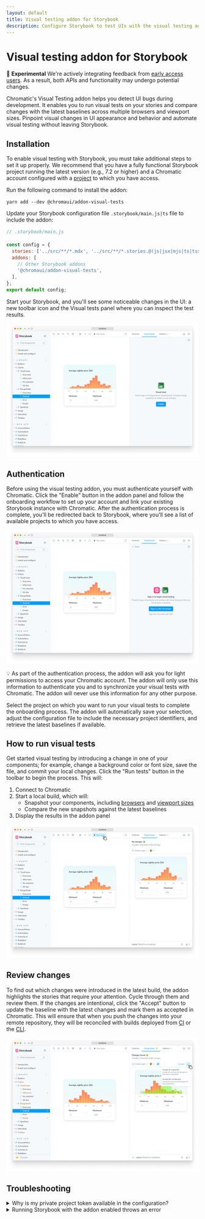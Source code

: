 ```yaml
---
layout: default
title: Visual testing addon for Storybook
description: Configure Storybook to test UIs with the visual testing addon
---
```


# Visual testing addon for Storybook

<div class="aside">

🧪 **Experimental** We're actively integrating feedback from [early access users](https://forms.gle/NCDV1BMGuNfjWrPm9). As a result, both APIs and functionality may undergo potential changes.

</div>

<!-- This is required to avoid the aside from overlapping into the text. -->

<p></p>

Chromatic's Visual Testing addon helps you detect UI bugs during development. It enables you to run visual tests on your stories and compare changes with the latest baselines across multiple browsers and viewport sizes. Pinpoint visual changes in UI appearance and behavior and automate visual testing without leaving Storybook.

## Installation

To enable visual testing with Storybook, you must take additional steps to set it up properly. We recommend that you have a fully functional Storybook project running the latest version (e.g., 7.2 or higher) and a Chromatic account configured with a [project](setup#sign-up) to which you have access.

Run the following command to install the addon:

```shell
yarn add --dev @chromaui/addon-visual-tests
```

Update your Storybook configuration file `.storybook/main.js|ts` file to include the addon:

```js
// .storybook/main.js

const config = {
  stories: ['../src/**/*.mdx', '../src/**/*.stories.@(js|jsx|mjs|ts|tsx)'],
  addons: [
    // Other Storybook addons
    '@chromaui/addon-visual-tests',
  ],
};
export default config;
```

Start your Storybook, and you'll see some noticeable changes in the UI: a new toolbar icon and the Visual tests panel where you can inspect the test results.

![Visual testing addon enabled](img/visual-tests-enable.png)

## Authentication

Before using the visual testing addon, you must authenticate yourself with Chromatic. Click the "Enable" button in the addon panel and follow the onboarding workflow to set up your account and link your existing Storybook instance with Chromatic. After the authentication process is complete, you'll be redirected back to Storybook, where you'll see a list of available projects to which you have access.

![Visual testing addon authentication](img/visual-tests-sign-in.png)

<div class="aside">

💡 As part of the authentication process, the addon will ask you for light permissions to access your Chromatic account. The addon will only use this information to authenticate you and to synchronize your visual tests with Chromatic. The addon will never use this information for any other purpose.

</div>

Select the project on which you want to run your visual tests to complete the onboarding process. The addon will automatically save your selection, adjust the configuration file to include the necessary project identifiers, and retrieve the latest baselines if available.

## How to run visual tests

Get started visual testing by introducing a change in one of your components; for example, change a background color or font size, save the file, and commit your local changes. Click the "Run tests" button in the toolbar to begin the process. This will:

1. Connect to Chromatic
2. Start a local build, which will:
   - Snapshot your components, including [browsers](browsers) and [viewport sizes](viewports)
   - Compare the new snapshots against the latest baselines
3. Display the results in the addon panel

![Storybook running visual tests with the addon](img/visual-tests-run-tests.png)

## Review changes

To find out which changes were introduced in the latest build, the addon highlights the stories that require your attention. Cycle through them and review them. If the changes are intentional, click the "Accept" button to update the baseline with the latest changes and mark them as accepted in Chromatic. This will ensure that when you push the changes into your remote repository, they will be reconciled with builds deployed from [CI](ci) or the [CLI](cli).

![Confirm UI changes in Storybook](img/visual-tests-accept-all.png)

## Troubleshooting

<details>
<summary>Why is my private project token available in the configuration?</summary>

If you have any security concerns, you can save it in a `.env` file. The Visual testing addon is still in its early access stage, and we'll be improving how we use this token in future releases.

</details>

<details>
<summary>Running Storybook with the addon enabled throws an error</summary>

When running Storybook with the addon enabled, you may encounter the following error:

```shell
const stringWidth = require('string-width');

Error [ERR_REQUIRE_ESM]: require() of ES Module /my-project/node_modules/string-width/index.js is not supported.
```

This is a [known issue](https://github.com/storybookjs/storybook/issues/22431) when using an older version of the Yarn package manager (e.g., version 1.x). To solve this issue, you can upgrade to the latest stable version. However, if you cannot upgrade, adjust your `package.json` file and provide a resolution field to enable the Yarn package manager to install the correct dependencies. In doing so, you may be required to delete your `node_modules` directory and `yarn.lock` file before installing the dependencies again.

```json
{
  "resolutions": {
    "jackspeak": "2.1.1"
  }
}
```

</details>
